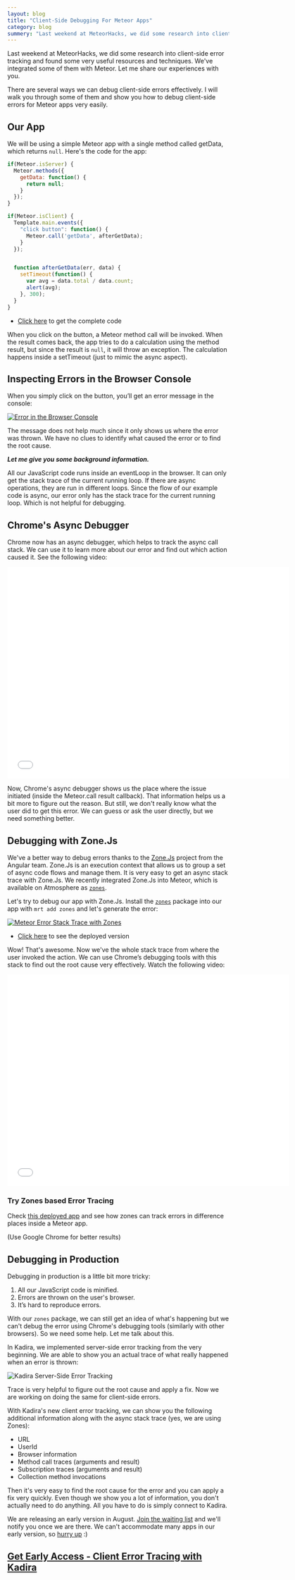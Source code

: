```yaml
---
layout: blog
title: "Client-Side Debugging For Meteor Apps"
category: blog
summery: "Last weekend at MeteorHacks, we did some research into client-side error tracking and found some very useful resources and techniques. Let me share our experiences with you."
---
```


Last weekend at MeteorHacks, we did some research into client-side error tracking and found some very useful resources and techniques. We've integrated some of them with Meteor. Let me share our experiences with you.

There are several ways we can debug client-side errors effectively. I will walk you through some of them and show you how to debug client-side errors for Meteor apps very easily.

## Our App
We will be using a simple Meteor app with a single method called getData, which returns `null`. Here's the code for the app:

~~~js
if(Meteor.isServer) {
  Meteor.methods({
    getData: function() {
      return null;
    }
  });
}

if(Meteor.isClient) {
  Template.main.events({
    "click button": function() {
      Meteor.call('getData', afterGetData);
    }
  });


  function afterGetData(err, data) {
    setTimeout(function() {
      var avg = data.total / data.count;
      alert(avg);
    }, 300);
  }
}
~~~

* [Click here](https://github.com/meteorhacks/zones-simple-example) to get the complete code

When you click on the button, a Meteor method call will be invoked. When the result comes back, the app tries to do a calculation using the method result, but since the result is `null`, it will throw an exception. The calculation happens inside a setTimeout (just to mimic the async aspect).

## Inspecting Errors in the Browser Console

When you simply click on the button, you’ll get an error message in the console:

[![Error in the Browser Console](https://i.cloudup.com/F1RerfBJiT.png)](https://i.cloudup.com/F1RerfBJiT.png)

The message does not help much since it only shows us where the error was thrown. We have no clues to identify what caused the error or to find the root cause.

_**Let me give you some background information.**_

All our JavaScript code runs inside an eventLoop in the browser. It can only get the stack trace of the current running loop. If there are async operations, they are run in different loops. Since the flow of our example code is async, our error only has the stack trace for the current running loop. Which is not helpful for debugging.

## Chrome's Async Debugger

Chrome now has an async debugger, which helps to track the async call stack. We can use it to learn more about our error and find out which action caused it. See the following video:

<iframe width="640" height="480" src="//www.youtube.com/embed/xSXAmluDuJY" frameborder="0" allowfullscreen="1">
</iframe>

Now, Chrome's async debugger shows us the place where the issue initiated (inside the Meteor.call result callback). That information helps us a bit more to figure out the reason. But still, we don't really know what the user did to get this error. We can guess or ask the user directly, but we need something better.

## Debugging with Zone.Js

We've a better way to debug errors thanks to the [Zone.Js](https://github.com/angular/zone.js) project from the Angular team. Zone.Js is an execution context that allows us to group a set of async code flows and manage them. It is very easy to get an async stack trace with Zone.Js. We recently integrated Zone.Js into Meteor, which is available on Atmosphere as [`zones`](https://atmospherejs.com/package/zones).

Let's try to debug our app with Zone.Js. Install the [`zones`](https://atmospherejs.com/package/zones) package into our app with `mrt add zones` and let's generate the error:

[![Meteor Error Stack Trace with Zones](https://i.cloudup.com/aAwUHcJedQ.png)](https://i.cloudup.com/aAwUHcJedQ.png)

* [Click here](http://simple-example-zones.meteor.com/) to see the deployed version

Wow! That's awesome. Now we've the whole stack trace from where the user invoked the action. We can use Chrome’s debugging tools with this stack to find out the root cause very effectively. Watch the following video:

<iframe width="640" height="480" src="//www.youtube.com/embed/CtkN9QXyUmQ" frameborder="0" allowfullscreen="1">
</iframe>

### Try Zones based Error Tracing

Check [this deployed app](http://zones-example.meteor.com/) and see how zones can track errors in difference places inside a Meteor app.

(Use Google Chrome for better results)

## Debugging in Production

Debugging in production is a little bit more tricky:

1. All our JavaScript code is minified.
2. Errors are thrown on the user's browser.
3. It’s hard to reproduce errors.

With our `zones` package, we can still get an idea of what's happening but we can't debug the error using Chrome's debugging tools (similarly with other browsers). So we need some help. Let me talk about this.

In Kadira, we implemented server-side error tracking from the very beginning. We are able to show you an actual trace of what really happened when an error is thrown:

![Kadira Server-Side Error Tracking](https://i.cloudup.com/vDDQlx00_j.png)

Trace is very helpful to figure out the root cause and apply a fix. Now we are working on doing the same for client-side errors.

With Kadira's new client error tracking, we can show you the following additional information along with the async stack trace (yes, we are using Zones):

* URL
* UserId
* Browser information
* Method call traces (arguments and result)
* Subscription traces (arguments and result)
* Collection method invocations

Then it's very easy to find the root cause for the error and you can apply a fix very quickly. Even though we show you a lot of information, you don't actually need to do anything. All you have to do is simply connect to Kadira.

We are releasing an early version in August. [Join the waiting list](https://madmimi.com/signups/114296/join) and we'll notify you once we are there. We can't accommodate many apps in our early version, so [hurry up](https://madmimi.com/signups/114296/join) :)

## [Get Early Access - Client Error Tracing with Kadira](https://madmimi.com/signups/114296/join)

